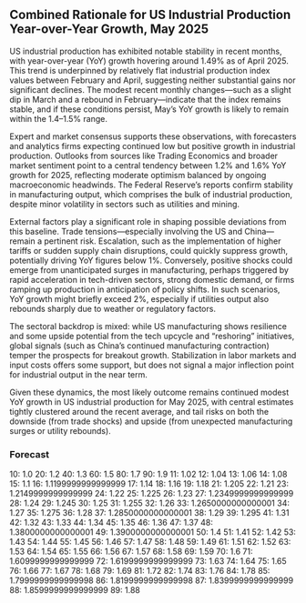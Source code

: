 ## Combined Rationale for US Industrial Production Year-over-Year Growth, May 2025

US industrial production has exhibited notable stability in recent months, with year-over-year (YoY) growth hovering around 1.49% as of April 2025. This trend is underpinned by relatively flat industrial production index values between February and April, suggesting neither substantial gains nor significant declines. The modest recent monthly changes—such as a slight dip in March and a rebound in February—indicate that the index remains stable, and if these conditions persist, May’s YoY growth is likely to remain within the 1.4–1.5% range.

Expert and market consensus supports these observations, with forecasters and analytics firms expecting continued low but positive growth in industrial production. Outlooks from sources like Trading Economics and broader market sentiment point to a central tendency between 1.2% and 1.6% YoY growth for 2025, reflecting moderate optimism balanced by ongoing macroeconomic headwinds. The Federal Reserve’s reports confirm stability in manufacturing output, which comprises the bulk of industrial production, despite minor volatility in sectors such as utilities and mining.

External factors play a significant role in shaping possible deviations from this baseline. Trade tensions—especially involving the US and China—remain a pertinent risk. Escalation, such as the implementation of higher tariffs or sudden supply chain disruptions, could quickly suppress growth, potentially driving YoY figures below 1%. Conversely, positive shocks could emerge from unanticipated surges in manufacturing, perhaps triggered by rapid acceleration in tech-driven sectors, strong domestic demand, or firms ramping up production in anticipation of policy shifts. In such scenarios, YoY growth might briefly exceed 2%, especially if utilities output also rebounds sharply due to weather or regulatory factors.

The sectoral backdrop is mixed: while US manufacturing shows resilience and some upside potential from the tech upcycle and “reshoring” initiatives, global signals (such as China’s continued manufacturing contraction) temper the prospects for breakout growth. Stabilization in labor markets and input costs offers some support, but does not signal a major inflection point for industrial output in the near term. 

Given these dynamics, the most likely outcome remains continued modest YoY growth in US industrial production for May 2025, with central estimates tightly clustered around the recent average, and tail risks on both the downside (from trade shocks) and upside (from unexpected manufacturing surges or utility rebounds).

### Forecast

10: 1.0
20: 1.2
40: 1.3
60: 1.5
80: 1.7
90: 1.9
11: 1.02
12: 1.04
13: 1.06
14: 1.08
15: 1.1
16: 1.1199999999999999
17: 1.14
18: 1.16
19: 1.18
21: 1.205
22: 1.21
23: 1.2149999999999999
24: 1.22
25: 1.225
26: 1.23
27: 1.2349999999999999
28: 1.24
29: 1.245
30: 1.25
31: 1.255
32: 1.26
33: 1.2650000000000001
34: 1.27
35: 1.275
36: 1.28
37: 1.2850000000000001
38: 1.29
39: 1.295
41: 1.31
42: 1.32
43: 1.33
44: 1.34
45: 1.35
46: 1.36
47: 1.37
48: 1.3800000000000001
49: 1.3900000000000001
50: 1.4
51: 1.41
52: 1.42
53: 1.43
54: 1.44
55: 1.45
56: 1.46
57: 1.47
58: 1.48
59: 1.49
61: 1.51
62: 1.52
63: 1.53
64: 1.54
65: 1.55
66: 1.56
67: 1.57
68: 1.58
69: 1.59
70: 1.6
71: 1.6099999999999999
72: 1.6199999999999999
73: 1.63
74: 1.64
75: 1.65
76: 1.66
77: 1.67
78: 1.68
79: 1.69
81: 1.72
82: 1.74
83: 1.76
84: 1.78
85: 1.7999999999999998
86: 1.8199999999999998
87: 1.8399999999999999
88: 1.8599999999999999
89: 1.88